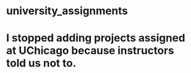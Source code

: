 # university_assignments
# I stopped adding projects assigned at UChicago because instructors told us not to.
